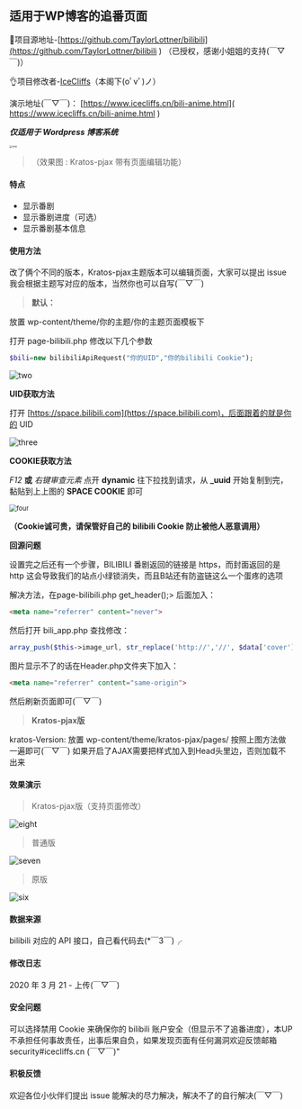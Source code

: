 ## 适用于WP博客的追番页面

💖项目源地址-[https://github.com/TaylorLottner/bilibili](https://github.com/TaylorLottner/bilibili ) （已授权，感谢小姐姐的支持(￣▽￣)）

👌项目修改者-[IceCliffs](https://www.icecliffs.cn)（本阁下(oﾟvﾟ)ノ）

演示地址(￣▽￣)： [https://www.icecliffs.cn/bili-anime.html]( https://www.icecliffs.cn/bili-anime.html ) 

***仅适用于 Wordpress 博客系统***

<img src="https://github.com/icecliffs/bilibili_anime/blob/master/Images/one1.png" alt="one" style="zoom:33%;" />

> （效果图 : Kratos-pjax 带有页面编辑功能）

#### 特点

- 显示番剧
- 显示番剧进度（可选）
- 显示番剧基本信息

#### 使用方法

改了俩个不同的版本，Kratos-pjax主题版本可以编辑页面，大家可以提出 issue 我会根据主题写对应的版本，当然你也可以自写(￣▽￣)

> **默认：**

放置 wp-content/theme/你的主题/你的主题页面模板下

打开 page-bilibili.php 修改以下几个参数

```php
$bili=new bilibiliApiRequest("你的UID","你的bilibili Cookie");
```

![two](https://github.com/icecliffs/bilibili_anime/blob/master/Images/two.png)

**UID获取方法**

打开 [https://space.bilibili.com](https://space.bilibili.com)，后面跟着的就是你的 UID

![three](https://github.com/icecliffs/bilibili_anime/blob/master/Images/three.png)

**COOKIE获取方法**

*F12* **或** *右键审查元素*  点开 **dynamic** 往下拉找到请求，从 **_uuid** 开始复制到完，黏贴到上上图的 **SPACE COOKIE** 即可

<img src="https://github.com/icecliffs/bilibili_anime/blob/master/Images/four.png" alt="four" style="zoom:80%;" />

**（Cookie诚可贵，请保管好自己的 bilibili Cookie 防止被他人恶意调用）**

**回源问题**

设置完之后还有一个步骤，BILIBILI 番剧返回的链接是 https，而封面返回的是 http 这会导致我们的站点小绿锁消失，而且B站还有防盗链这么一个蛋疼的选项

解决方法，在page-bilibili.php get_header();> 后面加入：
```html
<meta name="referrer" content="never">
```
然后打开 bili_app.php 查找修改：
```php
array_push($this->image_url, str_replace('http://','//', $data['cover'])); //http
```

图片显示不了的话在Header.php文件夹下加入：
```html
<meta name="referrer" content="same-origin">
```
然后刷新页面即可(￣▽￣)

> **Kratos-pjax版**

kratos-Version: 放置 wp-content/theme/kratos-pjax/pages/ 按照上图方法做一遍即可(￣▽￣)
如果开启了AJAX需要把样式加入到Head头里边，否则加载不出来

#### 效果演示

> Kratos-pjax版（支持页面修改）

![eight](https://github.com/icecliffs/bilibili_anime/blob/master/Images/eight.png)

> 普通版

![seven](https://github.com/icecliffs/bilibili_anime/blob/master/Images/seven.png)

> 原版

![six](https://github.com/icecliffs/bilibili_anime/blob/master/Images/six.png)

#### 数据来源

bilibili 对应的 API 接口，自己看代码去(*￣3￣)╭

#### 修改日志

2020 年 3 月 21 - 上传(￣▽￣)

#### 安全问题

可以选择禁用 Cookie 来确保你的 bilibili 账户安全（但显示不了追番进度），本UP不承担任何事故责任，出事后果自负，如果发现页面有任何漏洞欢迎反馈邮箱 security#icecliffs.cn (￣▽￣)"

#### 积极反馈

欢迎各位小伙伴们提出 issue 能解决的尽力解决，解决不了的自行解决(￣▽￣)
